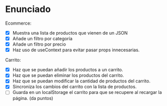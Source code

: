 # Enunciado

Ecommerce:

- [x] Muestra una lista de productos que vienen de un JSON
- [x] Añade un filtro por categoría
- [x] Añade un filtro por precio
- [x] Haz uso de useContext para evitar pasar props innecesarias.

Carrito:

- [x] Haz que se puedan añadir los productos a un carrito.
- [x] Haz que se puedan eliminar los productos del carrito.
- [x] Haz que se puedan modificar la cantidad de productos del carrito.
- [x] Sincroniza los cambios del carrito con la lista de productos.
- [ ] Guarda en un localStorage el carrito para que se recupere al recargar la página. (da puntos)